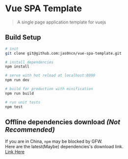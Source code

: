 # Vue SPA Template

> A single page application template for vuejs

## Build Setup

``` bash
# init 
git clone git@github.com:jas0ncn/vue-spa-template.git

# install dependencies
npm install

# serve with hot reload at localhost:8080
npm run dev

# build for production with minification
npm run build

# run unit tests
npm test
```

## Offline dependencies download *(Not Recommended)*
If you are in China, `npm` may be blocked by GFW.<br />
Here are the latest(Maybe) dependencies's download link.<br />
[Link Here](http://pan.baidu.com/s/1nuaYXpZ)
